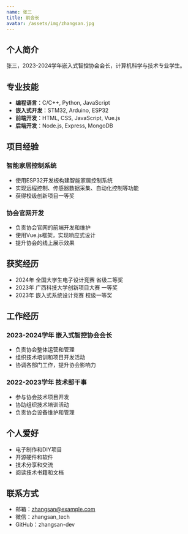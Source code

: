 ```yaml
---
name: 张三
title: 前会长
avatar: /assets/img/zhangsan.jpg
---
```


## 个人简介

张三，2023-2024学年嵌入式智控协会会长，计算机科学与技术专业学生。

## 专业技能

- **编程语言**：C/C++, Python, JavaScript
- **嵌入式开发**：STM32, Arduino, ESP32
- **前端开发**：HTML, CSS, JavaScript, Vue.js
- **后端开发**：Node.js, Express, MongoDB

## 项目经验

### 智能家居控制系统
- 使用ESP32开发板构建智能家居控制系统
- 实现远程控制、传感器数据采集、自动化控制等功能
- 获得校级创新项目一等奖

### 协会官网开发
- 负责协会官网的前端开发和维护
- 使用Vue.js框架，实现响应式设计
- 提升协会的线上展示效果

## 获奖经历

- 2024年 全国大学生电子设计竞赛 省级二等奖
- 2023年 广西科技大学创新项目大赛 一等奖
- 2023年 嵌入式系统设计竞赛 校级一等奖

## 工作经历

### 2023-2024学年 嵌入式智控协会会长
- 负责协会整体运营和管理
- 组织技术培训和项目开发活动
- 协调各部门工作，提升协会影响力

### 2022-2023学年 技术部干事
- 参与协会技术项目开发
- 协助组织技术培训活动
- 负责协会设备维护和管理

## 个人爱好

- 电子制作和DIY项目
- 开源硬件和软件
- 技术分享和交流
- 阅读技术书籍和文档

## 联系方式

- 邮箱：zhangsan@example.com
- 微信：zhangsan_tech
- GitHub：zhangsan-dev 